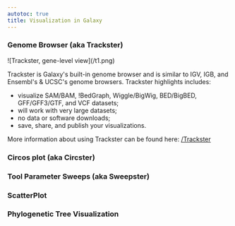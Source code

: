 ```yaml
---
autotoc: true
title: Visualization in Galaxy
---
```




### Genome Browser (aka Trackster)

<div class='right'>![Trackster, gene-level view](/t1.png)</div>

Trackster is Galaxy's built-in genome browser and is similar to IGV, IGB, and Ensembl's & UCSC's genome browsers. Trackster highlights includes:

* visualize SAM/BAM, !BedGraph, Wiggle/BigWig, BED/BigBED, GFF/GFF3/GTF, and VCF datasets;
* will work with very large datasets;
* no data or software downloads;
* save, share, and publish your visualizations.

More information about using Trackster can be found here: [/Trackster](/Trackster)


### Circos plot (aka Circster)
### Tool Parameter Sweeps (aka Sweepster)
### ScatterPlot
### Phylogenetic Tree Visualization
